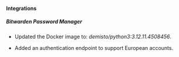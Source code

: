 
#### Integrations

##### Bitwarden Password Manager
- Updated the Docker image to: *demisto/python3:3.12.11.4508456*.


- Added an authentication endpoint to support European accounts.
